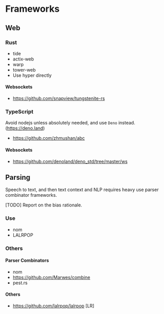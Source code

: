 # Frameworks

## Web

### Rust

- tide
- actix-web
- warp
- tower-web
- Use hyper directly

#### Websockets

- https://github.com/snapview/tungstenite-rs

### TypeScript

Avoid nodejs unless absolutely needed, and use `Deno` instead. 
(https://deno.land)

- https://github.com/zhmushan/abc

#### Websockets

- https://github.com/denoland/deno_std/tree/master/ws

## Parsing

Speech to text, and then text context and NLP requires heavy use parser combinator frameworks.

[TODO] Report on the bias rationale.

### Use
- nom
- LALRPOP

### Others

#### Parser Combinators
- nom 
- https://github.com/Marwes/combine
- pest.rs

#### Others
- https://github.com/lalrpop/lalrpop [LR]
